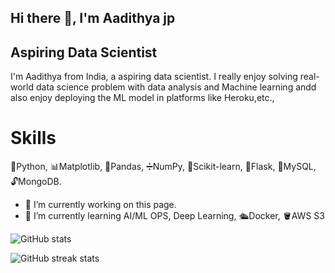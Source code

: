 ## Hi there 👋, I'm Aadithya jp
## Aspiring Data Scientist

I'm Aadithya from India, a aspiring data scientist. I really enjoy solving real-world data science problem with data analysis and Machine learning andd also enjoy deploying the ML model in platforms like Heroku,etc.,

# Skills
🐍Python, 📊Matplotlib, 🐼Pandas, ➗NumPy, 🧪Scikit-learn, 🧱Flask, 🔐MySQL, 🔓MongoDB.

- 🔭 I’m currently working on this page. 
- 🌱 I’m currently learning AI/ML OPS, Deep Learning, 🛳️Docker, 🪣AWS S3 

![GitHub stats](https://github-readme-stats.vercel.app/api?username=aadithyajp&show_icons=true)  

![GitHub streak stats](https://github-readme-streak-stats.herokuapp.com/?user=aadithyajp)  
